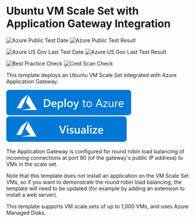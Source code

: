 # Ubuntu VM Scale Set with Application Gateway Integration

![Azure Public Test Date](https://azurequickstartsservice.blob.core.windows.net/badges/201-vmss-ubuntu-app-gateway/PublicLastTestDate.svg)
![Azure Public Test Result](https://azurequickstartsservice.blob.core.windows.net/badges/201-vmss-ubuntu-app-gateway/PublicDeployment.svg)

![Azure US Gov Last Test Date](https://azurequickstartsservice.blob.core.windows.net/badges/201-vmss-ubuntu-app-gateway/FairfaxLastTestDate.svg)
![Azure US Gov Last Test Result](https://azurequickstartsservice.blob.core.windows.net/badges/201-vmss-ubuntu-app-gateway/FairfaxDeployment.svg)

![Best Practice Check](https://azurequickstartsservice.blob.core.windows.net/badges/201-vmss-ubuntu-app-gateway/BestPracticeResult.svg)
![Cred Scan Check](https://azurequickstartsservice.blob.core.windows.net/badges/201-vmss-ubuntu-app-gateway/CredScanResult.svg)

This template deploys an Ubuntu VM Scale Set integrated with Azure Application Gateway.

[![Deploy To Azure](https://raw.githubusercontent.com/Azure/azure-quickstart-templates/master/1-CONTRIBUTION-GUIDE/images/deploytoazure.svg?sanitize=true)](https://portal.azure.com/#create/Microsoft.Template/uri/https%3A%2F%2Fraw.githubusercontent.com%2FAzure%2Fazure-quickstart-templates%2Fmaster%2F201-vmss-ubuntu-app-gateway%2Fazuredeploy.json)  [![Visualize](https://raw.githubusercontent.com/Azure/azure-quickstart-templates/master/1-CONTRIBUTION-GUIDE/images/visualizebutton.svg?sanitize=true)](http://armviz.io/#/?load=https%3A%2F%2Fraw.githubusercontent.com%2FAzure%2Fazure-quickstart-templates%2Fmaster%2F201-vmss-ubuntu-app-gateway%2Fazuredeploy.json)

The Application Gateway is configured for round robin load balancing of incoming connections at port 80 (of the gateway's public IP address) to VMs in the scale set.

Note that this template does not install an application on the VM Scale Set VMs, so if you want to demonstrate the round robin load balancing, the template will need to be updated (for example by adding an extension to install a web server).

This template supports VM scale sets of up to 1,000 VMs, and uses Azure Managed Disks.



